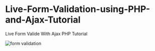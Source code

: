 # Live-Form-Validation-using-PHP-and-Ajax-Tutorial
Live Form Valide With Ajax PHP Tutorial

![form validation](https://user-images.githubusercontent.com/37709745/201858068-823f5bbd-b4d5-4ff9-b52e-cf260ba63b2e.JPG)
